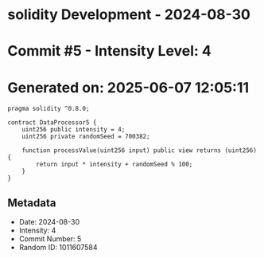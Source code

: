 ﻿# solidity Development - 2024-08-30
# Commit #5 - Intensity Level: 4
# Generated on: 2025-06-07 12:05:11
```solidity
pragma solidity ^0.8.0;

contract DataProcessor5 {
    uint256 public intensity = 4;
    uint256 private randomSeed = 700382;

    function processValue(uint256 input) public view returns (uint256) {
        return input * intensity + randomSeed % 100;
    }
}
```
## Metadata
- Date: 2024-08-30
- Intensity: 4
- Commit Number: 5
- Random ID: 1011607584
